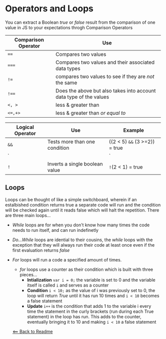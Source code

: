 # Operators and Loops

You can extract a Boolean *true* or *false* result from the comparison of one value in JS to your expectations throgh Comparison Operators

Comparison Operator | Use
--------------------|-----
`==` | Compares two values
`===` | Compares two values and their associated data types
`!=` | compares two values to see if they are *not* the same
`!==`| Does the above but also takes into account data type of the values
`<, >` | less & greater than
`<=,+>` |less & greater than *or equal to*

Logical Operator | Use | Example
-----------------|----|----------
`&&` | Tests more than one condition | ((2 < 5) `&&` (3 >=2)) = true
`||` | Tests at least one condition | ((2 < 5) `||` (2 < 1>)) = true
`!` | Inverts a single boolean value | `!`(2 < 1) = true

## Loops

Loops can be thought of like a simple switchboard, wherein if an estalbished condition returns true a separate code will run and the condition will be checked again until it reads false which will halt the repetition. There are three main loops...

- *While* loops are for when you don't know how many times the code needs to run itself, and can run indefinetly
- *Do...While* loops are idential to their cousins, the *while* loops with the exception that they will always run their code at least once even if the first evaluation returns *false*
- *For* loops will run a code a specified amount of times.
  - *for* loops use a counter as their condition which is built with three pieces...
    - **Intialization** `var i = 0;` the variable is set to 0 and the variable itself is called `i` and serves as a counter
    - **Condition** `i < 10;` as the value of i was previously set to 0, the loop will return *True* until it has run 10 times and `i < 10` becomes a false statement
    - **Update** `i++` is the condition that adds 1 to the variable i every time the statement in the curly brackets (run during each True statement) in the loop has run. This adds to the counter, eventually bringing it to 10 and making `i < 10` a false statement


  [<== Back to Readme](README.md)